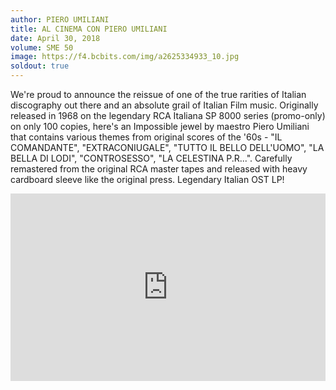 ```yaml
---
author: PIERO UMILIANI
title: AL CINEMA CON PIERO UMILIANI
date: April 30, 2018
volume: SME 50
image: https://f4.bcbits.com/img/a2625334933_10.jpg
soldout: true
---
```


We're proud to announce the reissue of one of the true rarities of Italian discography out there and an absolute grail of Italian Film music. Originally released in 1968 on the legendary RCA Italiana SP 8000 series (promo-only) on only 100 copies, here's an Impossible jewel by maestro Piero Umiliani that contains various themes from original scores of the '60s - "IL COMANDANTE", "EXTRACONIUGALE", "TUTTO IL BELLO DELL'UOMO", "LA BELLA DI LODI", "CONTROSESSO", "LA CELESTINA P.R...". Carefully remastered from the original RCA master tapes and released with heavy cardboard sleeve like the original press. Legendary Italian OST LP!

<iframe width="100%" height="300" scrolling="no" frameborder="no" allow="autoplay" src="https://w.soundcloud.com/player/?url=https%3A//api.soundcloud.com/tracks/414791319&color=%23ff5500&auto_play=false&hide_related=false&show_comments=true&show_user=true&show_reposts=false&show_teaser=true&visual=true"></iframe>